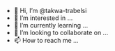 - 👋 Hi, I’m @takwa-trabelsi
- 👀 I’m interested in ...
- 🌱 I’m currently learning ...
- 💞️ I’m looking to collaborate on ...
- 📫 How to reach me ...

<!---
takwa-trabelsi/takwa-trabelsi is a ✨ special ✨ repository because its `README.md` (this file) appears on your GitHub profile.
You can click the Preview link to take a look at your changes.
--->
